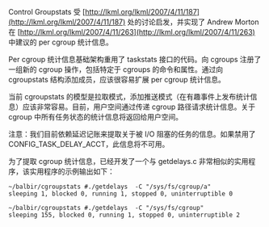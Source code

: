 Control Groupstats 受 [http://lkml.org/lkml/2007/4/11/187](http://lkml.org/lkml/2007/4/11/187) 处的讨论启发，并实现了 Andrew Morton 在 [http://lkml.org/lkml/2007/4/11/263](http://lkml.org/lkml/2007/4/11/263) 中建议的 per cgroup 统计信息。

Per cgroup 统计信息基础架构重用了 taskstats 接口的代码。向 cgroups 注册了一组新的 cgroup 操作，包括特定于 cgroups 的命令和属性。通过向 cgroupstats 结构添加成员，应该很容易扩展 per cgroup 统计信息。

当前 cgroupstats 的模型是拉取模式，添加推送模式（在有趣事件上发布统计信息）应该非常容易。目前，用户空间通过传递 cgroup 路径请求统计信息。关于 cgroup 中所有任务状态的统计信息将返回给用户空间。

注意：我们目前依赖延迟记账来提取关于被 I/O 阻塞的任务的信息。如果禁用了 CONFIG_TASK_DELAY_ACCT，此信息将不可用。

为了提取 cgroup 统计信息，已经开发了一个与 getdelays.c 非常相似的实用程序，该实用程序的示例输出如下：

```
~/balbir/cgroupstats #./getdelays  -C "/sys/fs/cgroup/a"
sleeping 1, blocked 0, running 1, stopped 0, uninterruptible 0
```

```
~/balbir/cgroupstats #./getdelays  -C "/sys/fs/cgroup"
sleeping 155, blocked 0, running 1, stopped 0, uninterruptible 2
```